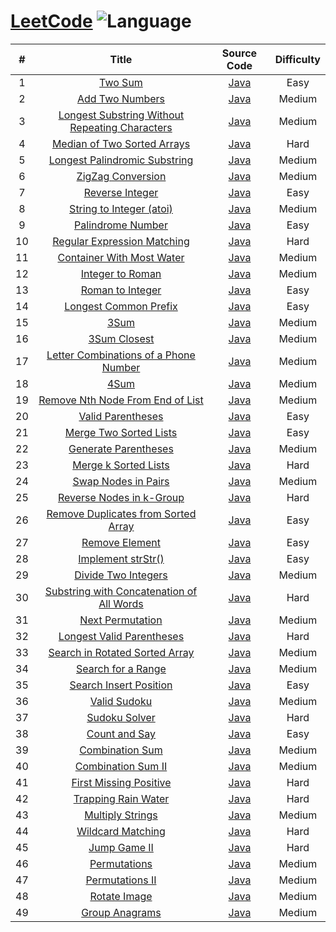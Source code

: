 # [LeetCode](https://leetcode.com/problemset/all/) ![Language](https://img.shields.io/badge/language-java-orange.svg) 

| # | Title | Source Code | Difficulty |
|:---:|:---:|:---:|:---:|
| 1 | [Two Sum](https://leetcode.com/problems/two-sum/description/) | [Java](java/com/yangchd/leetcode/easy/TwoSum.java) | Easy |
| 2 | [Add Two Numbers](https://leetcode.com/problems/add-two-numbers/description/) | [Java](java/com/yangchd/leetcode/medium/AddTwoNumbers.java) | Medium |
| 3 | [Longest Substring Without Repeating Characters](https://leetcode.com/problems/longest-substring-without-repeating-characters/description/) | [Java](java/com/yangchd/leetcode/medium/LongestSubstringWithoutRepeatingCharacters.java) | Medium |
| 4 | [Median of Two Sorted Arrays](https://leetcode.com/problems/median-of-two-sorted-arrays/description/) | [Java](java/com/yangchd/leetcode/hard/MedianOfTwoSortedArrays.java) | Hard |
| 5 | [Longest Palindromic Substring](https://leetcode.com/problems/longest-palindromic-substring/description/) | [Java](java/com/yangchd/leetcode/medium/LongestPalindromicSubstring.java) | Medium |
| 6 | [ZigZag Conversion](https://leetcode.com/problems/zigzag-conversion/description/) | [Java](java/com/yangchd/leetcode/medium/ZigZagConversion.java) | Medium |
| 7 | [Reverse Integer](https://leetcode.com/problems/reverse-integer/description/) | [Java](java/com/yangchd/leetcode/easy/ReverseInteger.java) | Easy |
| 8 | [String to Integer (atoi)](https://leetcode.com/problems/string-to-integer-atoi/description/) | [Java](java/com/yangchd/leetcode/medium/StringToInteger.java) | Medium |
| 9 | [Palindrome Number](https://leetcode.com/problems/palindrome-number/description/) | [Java](java/com/yangchd/leetcode/easy/PalindromeNumber.java) | Easy |
| 10 | [Regular Expression Matching](https://leetcode.com/problems/regular-expression-matching/description/) | [Java](java/com/yangchd/leetcode/hard/RegularExpressionMatching.java) | Hard |
| 11 | [Container With Most Water](https://leetcode.com/problems/container-with-most-water/description/) | [Java](java/com/yangchd/leetcode/medium/ContainerWithMostWater.java) | Medium |
| 12 | [Integer to Roman](https://leetcode.com/problems/integer-to-roman/description/) | [Java](java/com/yangchd/leetcode/medium/IntegerToRoman.java) | Medium |
| 13 | [Roman to Integer](https://leetcode.com/problems/roman-to-integer/description/) | [Java](java/com/yangchd/leetcode/easy/RomanToInteger.java) | Easy |
| 14 | [Longest Common Prefix](https://leetcode.com/problems/longest-common-prefix/description/) | [Java](java/com/yangchd/leetcode/easy/LongestCommonPrefix.java) | Easy |
| 15 | [3Sum](https://leetcode.com/problems/3sum/description/) | [Java](java/com/yangchd/leetcode/medium/ThreeSum.java) | Medium |
| 16 | [3Sum Closest](https://leetcode.com/problems/3sum-closest/description/) | [Java](java/com/yangchd/leetcode/medium/ThreeSumClosest.java) | Medium |
| 17 | [Letter Combinations of a Phone Number](https://leetcode.com/problems/letter-combinations-of-a-phone-number/description/) | [Java](java/com/yangchd/leetcode/medium/LetterCombinationsOfAPhoneNumber.java) | Medium |
| 18 | [4Sum](https://leetcode.com/problems/4sum/description/) | [Java](java/com/yangchd/leetcode/medium/FourSum.java) | Medium |
| 19 | [Remove Nth Node From End of List](https://leetcode.com/problems/remove-nth-node-from-end-of-list/description/) | [Java](java/com/yangchd/leetcode/medium/RemoveNthNodeFromEndOfList.java) | Medium |
| 20 | [Valid Parentheses](https://leetcode.com/problems/valid-parentheses/description/) | [Java](java/com/yangchd/leetcode/easy/ValidParentheses.java) | Easy |
| 21 | [Merge Two Sorted Lists](https://leetcode.com/problems/merge-two-sorted-lists/description/) | [Java](java/com/yangchd/leetcode/easy/MergeTwoSortedLists.java) | Easy |
| 22 | [Generate Parentheses](https://leetcode.com/problems/generate-parentheses/description/) | [Java](java/com/yangchd/leetcode/medium/GenerateParentheses.java) | Medium |
| 23 | [Merge k Sorted Lists](https://leetcode.com/problems/merge-k-sorted-lists/description/) | [Java](java/com/yangchd/leetcode/hard/MergekSortedLists.java) | Hard |
| 24 | [Swap Nodes in Pairs](https://leetcode.com/problems/swap-nodes-in-pairs/description/) | [Java](java/com/yangchd/leetcode/medium/SwapNodesInPairs.java) | Medium |
| 25 | [Reverse Nodes in k-Group](https://leetcode.com/problems/reverse-nodes-in-k-group/description/) | [Java](java/com/yangchd/leetcode/hard/ReverseNodesInKGroup.java) | Hard |
| 26 | [Remove Duplicates from Sorted Array](https://leetcode.com/problems/remove-duplicates-from-sorted-array/description/) | [Java](java/com/yangchd/leetcode/easy/RemoveDuplicatesFromSortedArray.java) | Easy |
| 27 | [Remove Element](https://leetcode.com/problems/remove-element/description/) | [Java](java/com/yangchd/leetcode/easy/RemoveDuplicatesFromSortedArray.java) | Easy |
| 28 | [Implement strStr()](https://leetcode.com/problems/implement-strstr/description/) | [Java](java/com/yangchd/leetcode/easy/ImplementStr.java) | Easy |
| 29 | [Divide Two Integers](https://leetcode.com/problems/divide-two-integers/description/) | [Java](java/com/yangchd/leetcode/medium/DivideTwoIntegers.java) | Medium |
| 30 | [Substring with Concatenation of All Words](https://leetcode.com/problems/substring-with-concatenation-of-all-words/description/) | [Java](java/com/yangchd/leetcode/hard/SubstringWithConcatenationOfAllWords.java) | Hard |
| 31 | [Next Permutation](https://leetcode.com/problems/next-permutation/description/) | [Java](java/com/yangchd/leetcode/medium/NextPermutation.java) | Medium |
| 32 | [Longest Valid Parentheses](https://leetcode.com/problems/longest-valid-parentheses/description/) | [Java](java/com/yangchd/leetcode/hard/LongestValidParentheses.java) | Hard |
| 33 | [Search in Rotated Sorted Array](https://leetcode.com/problems/search-in-rotated-sorted-array/description/) | [Java](java/com/yangchd/leetcode/medium/SearchInRotatedSortedArray.java) | Medium |
| 34 | [Search for a Range](https://leetcode.com/problems/search-for-a-range/description/) | [Java](java/com/yangchd/leetcode/medium/SearchForARange.java) | Medium |
| 35 | [Search Insert Position](https://leetcode.com/problems/search-insert-position/description/) | [Java](java/com/yangchd/leetcode/easy/SearchInsertPosition.java) | Easy |
| 36 | [Valid Sudoku](https://leetcode.com/problems/valid-sudoku/description/) | [Java](java/com/yangchd/leetcode/medium/ValidSudoku.java) | Medium |
| 37 | [Sudoku Solver](https://leetcode.com/problems/sudoku-solver/description/) | [Java](java/com/yangchd/leetcode/hard/SudokuSolver.java) | Hard |
| 38 | [Count and Say](https://leetcode.com/problems/count-and-say/description/) | [Java](java/com/yangchd/leetcode/easy/CountAndSay.java) | Easy |
| 39 | [Combination Sum](https://leetcode.com/problems/combination-sum/description/) | [Java](java/com/yangchd/leetcode/medium/CombinationSum.java) | Medium |
| 40 | [Combination Sum II](https://leetcode.com/problems/combination-sum-ii/description/) | [Java](java/com/yangchd/leetcode/medium/CombinationSumII.java) | Medium |
| 41 | [First Missing Positive](https://leetcode.com/problems/first-missing-positive/description/) | [Java](java/com/yangchd/leetcode/hard/FirstMissingPositive.java) | Hard |
| 42 | [Trapping Rain Water](https://leetcode.com/problems/trapping-rain-water/description/) | [Java](java/com/yangchd/leetcode/hard/TrappingRainWater.java) | Hard |
| 43 | [Multiply Strings](https://leetcode.com/problems/multiply-strings/description/) | [Java](java/com/yangchd/leetcode/medium/MultiplyStrings.java) | Medium |
| 44 | [Wildcard Matching](https://leetcode.com/problems/wildcard-matching/description/) | [Java](java/com/yangchd/leetcode/hard/WildcardMatching.java) | Hard |
| 45 | [Jump Game II](https://leetcode.com/problems/jump-game-ii/description/) | [Java](java/com/yangchd/leetcode/hard/JumpGameII.java) | Hard |
| 46 | [Permutations](https://leetcode.com/problems/permutations/description/) | [Java](java/com/yangchd/leetcode/medium/Permutations.java) | Medium |
| 47 | [Permutations II](https://leetcode.com/problems/permutations-ii/description/) | [Java](java/com/yangchd/leetcode/medium/PermutationsII.java) | Medium |
| 48 | [Rotate Image](https://leetcode.com/problems/rotate-image/description/) | [Java](java/com/yangchd/leetcode/medium/RotateImage.java) | Medium |
| 49 | [Group Anagrams](https://leetcode.com/problems/group-anagrams/description/) | [Java](java/com/yangchd/leetcode/medium/GroupAnagrams.java) | Medium |
